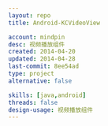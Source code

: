 ```yaml
---
layout: repo
title: Android-KCVideoView

account: mindpin
desc: 视频播放组件
created: 2014-04-20
updated: 2014-04-28
last-commit: 8ee54ad
type: project
alternative: false

skills: [java,android]
threads: false
design-usage: 视频播放组件
---
```

